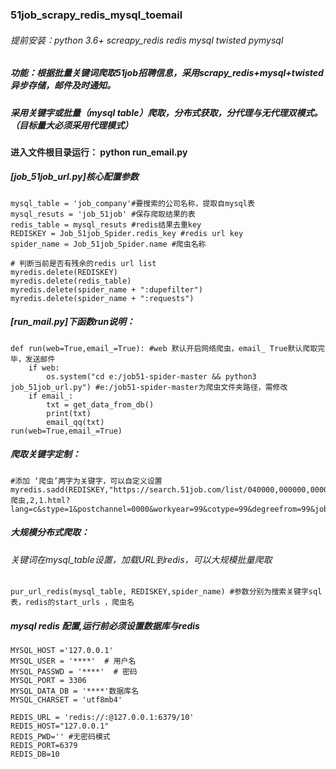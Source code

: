 ### 51job_scrapy_redis_mysql_toemail
###### 提前安装：python 3.6+ screapy_redis redis mysql twisted pymysql

##### 功能：根据批量关键词爬取51job招聘信息，采用scrapy_redis+mysql+twisted异步存储，邮件及时通知。
##### 采用关键字或批量（mysql table）爬取，分布式获取，分代理与无代理双模式。（目标量大必须采用代理模式）

#### 进入文件根目录运行： python run_email.py

##### [job_51job_url.py]核心配置参数
```
mysql_table = 'job_company'#要搜索的公司名称，提取自mysql表
mysql_resuts = 'job_51job' #保存爬取结果的表
redis_table = mysql_resuts #redis结果去重key
REDISKEY = Job_51job_Spider.redis_key #redis url key
spider_name = Job_51job_Spider.name #爬虫名称

# 判断当前是否有残余的redis url list
myredis.delete(REDISKEY)
myredis.delete(redis_table)
myredis.delete(spider_name + ":dupefilter")
myredis.delete(spider_name + ":requests")

```
##### [run_mail.py]下函数run说明：
```
def run(web=True,email_=True): #web 默认开启网络爬虫，email_ True默认爬取完毕，发送邮件
    if web:
        os.system("cd e:/job51-spider-master && python3 job_51job_url.py") #e:/job51-spider-master为爬虫文件夹路径，需修改
    if email_:
        txt = get_data_from_db()
        print(txt)
        email_qq(txt)
run(web=True,email_=True)
```

##### 爬取关键字定制：
```
#添加 ‘爬虫’两字为关键字，可以自定义设置
myredis.sadd(REDISKEY,"https://search.51job.com/list/040000,000000,0000,00,0,08,爬虫,2,1.html?lang=c&stype=1&postchannel=0000&workyear=99&cotype=99&degreefrom=99&jobterm=01")
```
##### 大规模分布式爬取：
###### 关键词在mysql_table设置，加载URL到redis，可以大规模批量爬取
```
pur_url_redis(mysql_table, REDISKEY,spider_name) #参数分别为搜索关键字sql表，redis的start_urls ，爬虫名
```
##### mysql redis 配置,运行前必须设置数据库与redis
```
MYSQL_HOST ='127.0.0.1'
MYSQL_USER = '****'  # 用户名
MYSQL_PASSWD = '****'  # 密码
MYSQL_PORT = 3306 
MYSQL_DATA_DB = '****'数据库名
MYSQL_CHARSET = 'utf8mb4'

REDIS_URL = 'redis://:@127.0.0.1:6379/10'
REDIS_HOST="127.0.0.1"
REDIS_PWD='' #无密码模式
REDIS_PORT=6379
REDIS_DB=10
```
